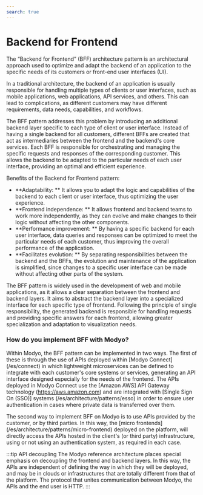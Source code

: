```yaml
---
search: true
---
```


# Backend for Frontend

The “Backend for Frontend” (BFF) architecture pattern is an architectural approach used to optimize and adapt the backend of an application to the specific needs of its customers or front-end user interfaces (UI).

In a traditional architecture, the backend of an application is usually responsible for handling multiple types of clients or user interfaces, such as mobile applications, web applications, API services, and others. This can lead to complications, as different customers may have different requirements, data needs, capabilities, and workflows.

The BFF pattern addresses this problem by introducing an additional backend layer specific to each type of client or user interface. Instead of having a single backend for all customers, different BFFs are created that act as intermediaries between the frontend and the backend's core services. Each BFF is responsible for orchestrating and managing the specific requests and responses of the corresponding customer. This allows the backend to be adapted to the particular needs of each user interface, providing an optimal and efficient experience.

Benefits of the Backend for Frontend pattern:

- **Adaptability: ** It allows you to adapt the logic and capabilities of the backend to each client or user interface, thus optimizing the user experience.
- **Frontend independence: ** It allows frontend and backend teams to work more independently, as they can evolve and make changes to their logic without affecting the other components.
- **Performance improvement: ** By having a specific backend for each user interface, data queries and responses can be optimized to meet the particular needs of each customer, thus improving the overall performance of the application.
- **Facilitates evolution: ** By separating responsibilities between the backend and the BFFs, the evolution and maintenance of the application is simplified, since changes to a specific user interface can be made without affecting other parts of the system.

The BFF pattern is widely used in the development of web and mobile applications, as it allows a clear separation between the frontend and backend layers. It aims to abstract the backend layer into a specialized interface for each specific type of frontend. Following the principle of single responsibility, the generated backend is responsible for handling requests and providing specific answers for each frontend, allowing greater specialization and adaptation to visualization needs.


### How do you implement BFF with Modyo?

Within Modyo, the BFF pattern can be implemented in two ways. The first of these is through the use of APIs deployed within [Modyo Connect] (/es/connect) in which lightweight microservices can be defined to integrate with each customer's core systems or services, generating an API interface designed especially for the needs of the frontend. The APIs deployed in Modyo Connect use the [Amazon AWS] API Gateway technology (https://aws.amazon.com) and are integrated with [Single Sign On (SSO)] systems (/es/architecture/patterns/esso) in order to ensure user authentication in cases where private data is transferred over them.

The second way to implement BFF on Modyo is to use APIs provided by the customer, or by third parties. In this way, the [micro frontends] (/es/architecture/patterns/micro-frontend) deployed on the platform, will directly access the APIs hosted in the client's (or third party) infrastructure, using or not using an authentication system, as required in each case.

:::tip API decoupling
The Modyo reference architecture places special emphasis on decoupling the frontend and backend layers. In this way, the APIs are independent of defining the way in which they will be deployed, and may be in clouds or infrastructures that are totally different from that of the platform. The protocol that unites communication between Modyo, the APIs and the end user is HTTP.
:::


